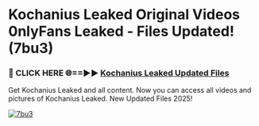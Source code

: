 # Kochanius Leaked Original Videos 0nlyFans Leaked - Files Updated! (7bu3)

<h3>🔴 CLICK HERE 🌐==►► <a href="https://tinyurl.com/2m67pmp6" rel="nofollow">Kochanius Leaked Updated Files</a></h3>

Get Kochanius Leaked and all content. Now you can access all videos and pictures of Kochanius Leaked. New Updated Files 2025!

[![7bu3](https://i.imgur.com/H4QAA4z.gif)](https://tinyurl.com/2m67pmp6)